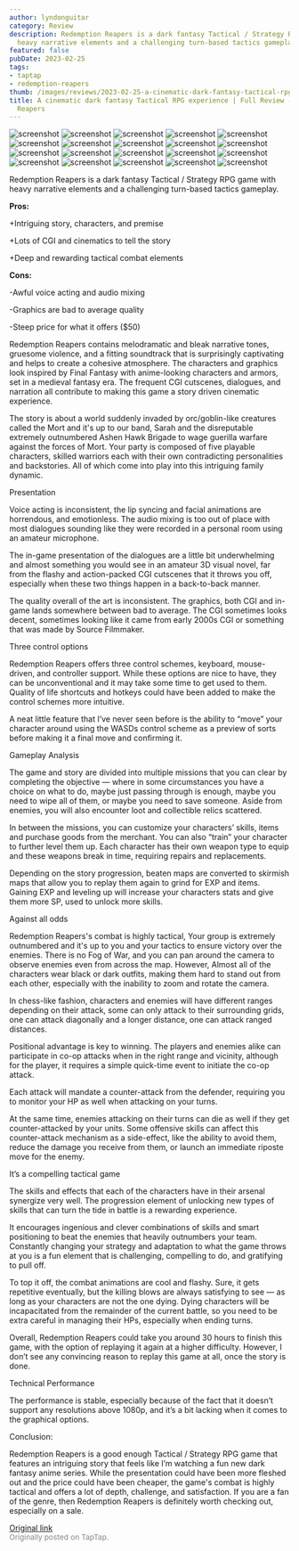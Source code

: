 ```yaml
---
author: lyndonguitar
category: Review
description: Redemption Reapers is a dark fantasy Tactical / Strategy RPG game with
  heavy narrative elements and a challenging turn-based tactics gameplay.
featured: false
pubDate: 2023-02-25
tags:
- taptap
- redemption-reapers
thumb: /images/reviews/2023-02-25-a-cinematic-dark-fantasy-tactical-rpg-experience--full-review---redemption-reapers-0.avif
title: A cinematic dark fantasy Tactical RPG experience | Full Review - Redemption
  Reapers
---
```


<div class="gallery">
  <img src="/images/reviews/2023-02-25-a-cinematic-dark-fantasy-tactical-rpg-experience--full-review---redemption-reapers-0.avif" alt="screenshot" />
  <img src="/images/reviews/2023-02-25-a-cinematic-dark-fantasy-tactical-rpg-experience--full-review---redemption-reapers-1.avif" alt="screenshot" />
  <img src="/images/reviews/2023-02-25-a-cinematic-dark-fantasy-tactical-rpg-experience--full-review---redemption-reapers-2.avif" alt="screenshot" />
  <img src="/images/reviews/2023-02-25-a-cinematic-dark-fantasy-tactical-rpg-experience--full-review---redemption-reapers-3.avif" alt="screenshot" />
  <img src="/images/reviews/2023-02-25-a-cinematic-dark-fantasy-tactical-rpg-experience--full-review---redemption-reapers-4.avif" alt="screenshot" />
  <img src="/images/reviews/2023-02-25-a-cinematic-dark-fantasy-tactical-rpg-experience--full-review---redemption-reapers-5.avif" alt="screenshot" />
  <img src="/images/reviews/2023-02-25-a-cinematic-dark-fantasy-tactical-rpg-experience--full-review---redemption-reapers-6.avif" alt="screenshot" />
  <img src="/images/reviews/2023-02-25-a-cinematic-dark-fantasy-tactical-rpg-experience--full-review---redemption-reapers-7.avif" alt="screenshot" />
  <img src="/images/reviews/2023-02-25-a-cinematic-dark-fantasy-tactical-rpg-experience--full-review---redemption-reapers-8.avif" alt="screenshot" />
  <img src="/images/reviews/2023-02-25-a-cinematic-dark-fantasy-tactical-rpg-experience--full-review---redemption-reapers-9.avif" alt="screenshot" />
  <img src="/images/reviews/2023-02-25-a-cinematic-dark-fantasy-tactical-rpg-experience--full-review---redemption-reapers-10.avif" alt="screenshot" />
  <img src="/images/reviews/2023-02-25-a-cinematic-dark-fantasy-tactical-rpg-experience--full-review---redemption-reapers-11.avif" alt="screenshot" />
  <img src="/images/reviews/2023-02-25-a-cinematic-dark-fantasy-tactical-rpg-experience--full-review---redemption-reapers-12.avif" alt="screenshot" />
  <img src="/images/reviews/2023-02-25-a-cinematic-dark-fantasy-tactical-rpg-experience--full-review---redemption-reapers-13.avif" alt="screenshot" />
  <img src="/images/reviews/2023-02-25-a-cinematic-dark-fantasy-tactical-rpg-experience--full-review---redemption-reapers-14.avif" alt="screenshot" />
  <img src="/images/reviews/2023-02-25-a-cinematic-dark-fantasy-tactical-rpg-experience--full-review---redemption-reapers-15.avif" alt="screenshot" />
  <img src="/images/reviews/2023-02-25-a-cinematic-dark-fantasy-tactical-rpg-experience--full-review---redemption-reapers-16.avif" alt="screenshot" />
  <img src="/images/reviews/2023-02-25-a-cinematic-dark-fantasy-tactical-rpg-experience--full-review---redemption-reapers-17.avif" alt="screenshot" />
  <img src="/images/reviews/2023-02-25-a-cinematic-dark-fantasy-tactical-rpg-experience--full-review---redemption-reapers-18.avif" alt="screenshot" />
  <img src="/images/reviews/2023-02-25-a-cinematic-dark-fantasy-tactical-rpg-experience--full-review---redemption-reapers-19.avif" alt="screenshot" />
</div>

Redemption Reapers is a dark fantasy Tactical / Strategy RPG game with heavy narrative elements and a challenging turn-based tactics gameplay.


**Pros:**


+Intriguing story, characters, and premise

+Lots of CGI and cinematics to tell the story

+Deep and rewarding tactical combat elements


**Cons:**


-Awful voice acting and audio mixing

-Graphics are bad to average quality

-Steep price for what it offers ($50)

Redemption Reapers contains melodramatic and bleak narrative tones, gruesome violence, and a fitting soundtrack that is surprisingly captivating and helps to create a cohesive atmosphere. The characters and graphics look inspired by Final Fantasy with anime-looking characters and armors, set in a medieval fantasy era. The frequent CGI cutscenes, dialogues, and narration all contribute to making this game a story driven cinematic experience.

The story is about a world suddenly invaded by orc/goblin-like creatures called the Mort and it's up to our band, Sarah and the disreputable extremely outnumbered Ashen Hawk Brigade to wage guerilla warfare against the forces of Mort. Your party is composed of five playable characters, skilled warriors each with their own contradicting personalities and backstories. All of which come into play into this intriguing family dynamic.

Presentation

Voice acting is inconsistent, the lip syncing and facial animations are horrendous, and emotionless. The audio mixing is too out of place with most dialogues sounding like they were recorded in a personal room using an amateur microphone.

The in-game presentation of the dialogues are a little bit underwhelming and almost something you would see in an amateur 3D visual novel, far from the flashy and action-packed CGI cutscenes that it throws you off, especially when these two things happen in a back-to-back manner.

The quality overall of the art is inconsistent. The graphics, both CGI and in-game lands somewhere between bad to average. The CGI sometimes looks decent, sometimes looking like it came from early 2000s CGI or something that was made by Source Filmmaker.

Three control options

Redemption Reapers offers three control schemes, keyboard, mouse-driven, and controller support. While these options are nice to have, they can be unconventional and it may take some time to get used to them. Quality of life shortcuts and hotkeys could have been added to make the control schemes more intuitive.

A neat little feature that I’ve never seen before is the ability to “move” your character around using the WASDs control scheme as a preview of sorts before making it a final move and confirming it.

Gameplay Analysis

The game and story are divided into multiple missions that you can clear by completing the objective — where in some circumstances you have a choice on what to do, maybe just passing through is enough, maybe you need to wipe all of them, or maybe you need to save someone. Aside from enemies, you will also encounter loot and collectible relics scattered.

In between the missions, you can customize your characters’ skills, items and purchase goods from the merchant. You can also “train” your character to further level them up. Each character has their own weapon type to equip and these weapons break in time, requiring repairs and replacements.

Depending on the story progression, beaten maps are converted to skirmish maps that allow you to replay them again to grind for EXP and items. Gaining EXP and leveling up will increase your characters stats and give them more SP, used to unlock more skills.

Against all odds

Redemption Reapers's combat is highly tactical, Your group is extremely outnumbered and it's up to you and your tactics to ensure victory over the enemies. There is no Fog of War, and you can pan around the camera to observe enemies even from across the map. However, Almost all of the characters wear black or dark outfits, making them hard to stand out from each other, especially with the inability to zoom and rotate the camera.

In chess-like fashion, characters and enemies will have different ranges depending on their attack, some can only attack to their surrounding grids, one can attack diagonally and a longer distance, one can attack ranged distances.

Positional advantage is key to winning. The players and enemies alike can participate in co-op attacks when in the right range and vicinity, although for the player, it requires a simple quick-time event to initiate the co-op attack.

Each attack will mandate a counter-attack from the defender, requiring you to monitor your HP as well when attacking on your turns.

At the same time, enemies attacking on their turns can die as well if they get counter-attacked by your units. Some offensive skills can affect this counter-attack mechanism as a side-effect, like the ability to avoid them, reduce the damage you receive from them, or launch an immediate riposte move for the enemy.

It’s a compelling tactical game

The skills and effects that each of the characters have in their arsenal synergize very well. The progression element of unlocking new types of skills that can turn the tide in battle is a rewarding experience.

It encourages ingenious and clever combinations of skills and smart positioning to beat the enemies that heavily outnumbers your team. Constantly changing your strategy and adaptation to what the game throws at you is a fun element that is challenging, compelling to do, and gratifying to pull off.

To top it off, the combat animations are cool and flashy. Sure, it gets repetitive eventually, but the killing blows are always satisfying to see — as long as your characters are not the one dying. Dying characters will be incapacitated from the remainder of the current battle, so you need to be extra careful in managing their HPs, especially when ending turns.

Overall, Redemption Reapers could take you around 30 hours to finish this game, with the option of replaying it again at a higher difficulty. However, I don’t see any convincing reason to replay this game at all, once the story is done.

Technical Performance

The performance is stable, especially because of the fact that it doesn’t support any resolutions above 1080p, and it’s a bit lacking when it comes to the graphical options.

Conclusion:

Redemption Reapers is a good enough Tactical / Strategy RPG game that features an intriguing story that feels like I’m watching a fun new dark fantasy anime series. While the presentation could have been more fleshed out and the price could have been cheaper, the game's combat is highly tactical and offers a lot of depth, challenge, and satisfaction. If you are a fan of the genre, then Redemption Reapers is definitely worth checking out, especially on a sale.

[Original link](https://www.taptap.io/post/4634867)<br><span style="font-size: 0.95em; color: #888;">Originally posted on TapTap.</span>